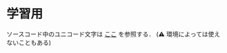 # 学習用

ソースコード中のユニコード文字は [ここ](https://docs.julialang.org/en/v1/manual/unicode-input/) を参照する．
(:warning: 環境によっては使えないこともある)
